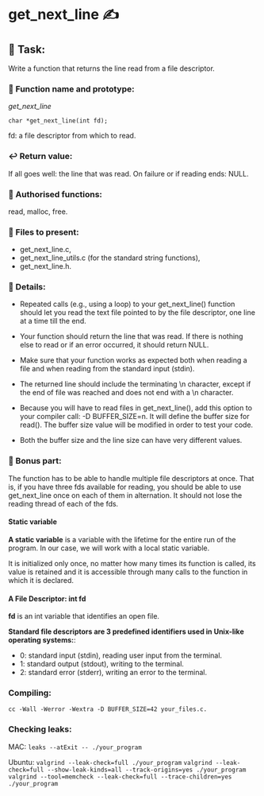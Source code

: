 # get_next_line ✍️


## 🚀 Task:

Write a function that returns the line read from a file descriptor.

### 📝 Function name and prototype:

*get_next_line*

`char *get_next_line(int fd);`

fd: a file descriptor from which to read.

### ↩️ Return value:

If all goes well: the line that was read.
On failure or if reading ends: NULL.

### 🛂 Authorised functions:

read, malloc, free.

### 📮 Files to present:

 * get_next_line.c, 
 * get_next_line_utils.c (for the standard string functions),
 * get_next_line.h.

### 📝 Details:

 * Repeated calls (e.g., using a loop) to your get_next_line() function should let you read the text file pointed to by the file descriptor, one line at a time till the end.

 * Your function should return the line that was read. If there is nothing else to read or if an error occurred, it should return NULL.
 * Make sure that your function works as expected both when reading a file and when reading from the standard input (stdin).

 * The returned line should include the terminating \n character, except if the end of file was reached and does not end with a \n character.

 * Because you will have to read files in get_next_line(), add this option to your compiler call: -D BUFFER_SIZE=n. It will define the buffer size for read(). The buffer size value will be modified in order to test your code.

 * Both the buffer size and the line size can have very different values.

 ### 🌟 Bonus part:

 The function has to be able to handle multiple file descriptors at once. That is, if you have three fds available for reading, you should be able to use get_next_line once on each of them in alternation. It should not lose the reading thread of each of the fds.


#### Static variable

**A static variable** is a variable with the lifetime for the entire run of the program. In our case, we will work with a local static variable. 

It is initialized only once, no matter how many times its function is called, its value is retained and it is accessible through many calls to the function in which it is declared.

#### A File Descriptor: int fd

**fd** is an int variable that identifies an open file.

**Standard file descriptors are 3 predefined identifiers used in Unix-like operating systems:**:

 * 0: standard input (stdin), reading user input from the terminal.
 * 1: standard output (stdout), writing to the terminal.
 * 2: standard error (stderr), writing an error to the terminal.

### Compiling:
`cc -Wall -Werror -Wextra -D BUFFER_SIZE=42 your_files.c.`

### Checking leaks:
MAC: 
`leaks --atExit -- ./your_program`

Ubuntu:
`valgrind --leak-check=full ./your_program`
`valgrind --leak-check=full --show-leak-kinds=all --track-origins=yes ./your_program`
`valgrind --tool=memcheck --leak-check=full --trace-children=yes ./your_program`



